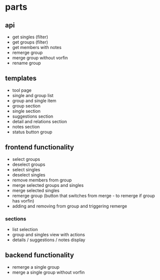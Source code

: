 # parts

## api

- get singles (filter)
- get groups (filter)
- get members with notes
- remerge group
- merge group without vorfin
- rename group

## templates

- tool page
- single and group list
- group and single item
- group section
- single section
- suggestions section
- detail and relations section
- notes section
- status button group

## frontend functionality

- select groups
- deselect groups
- select singles
- deselect singles
- remove members from group
- merge selected groups and singles
- merge selected singles
- remerge group (button that switches from merge - to remerge if group has vorfin)
- adding and removing from group and triggering remerge

### sections

- list selection
- group and singles view with actions
- details / suggestions / notes display

## backend functionality

- remerge a single group
- merge a single group without vorfin
